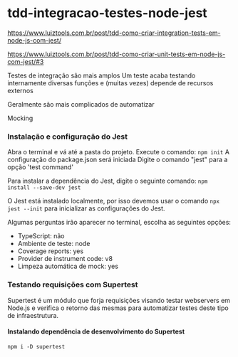 # tdd-integracao-testes-node-jest

https://www.luiztools.com.br/post/tdd-como-criar-integration-tests-em-node-js-com-jest/

https://www.luiztools.com.br/post/tdd-como-criar-unit-tests-em-node-js-com-jest/#3

Testes de integração são mais amplos
Um teste acaba testando internamente diversas funções e (muitas vezes) depende de recursos externos

Geralmente são mais complicados de automatizar

Mocking

### Instalação e configuração do Jest

Abra o terminal e vá até a pasta do projeto. Execute o comando: ``` npm init ```
A configuração do package.json será iniciada
Digite o comando "jest" para a opção 'test command'

Para instalar a dependência do Jest, digite o seguinte comando:
``` npm install --save-dev jest ```

O Jest está instalado localmente, por isso devemos usar o comando ``` npx jest --init ``` para inicializar as configurações do Jest.

Algumas perguntas irão aparecer no terminal, escolha as seguintes opções:

- TypeScript: não
- Ambiente de teste: node
- Coverage reports: yes
- Provider de instrument code: v8
- Limpeza automática de mock: yes


### Testando requisições com Supertest

Supertest é um módulo que forja requisições visando testar webservers em Node.js e verifica o retorno das mesmas para automatizar testes deste tipo de infraestrutura.

#### Instalando dependência de desenvolvimento do Supertest

``` npm i -D supertest ```

